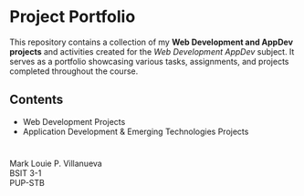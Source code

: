 # Project Portfolio

This repository contains a collection of my **Web Development and AppDev projects** and activities created for the _Web Development_ _AppDev_ subject. It serves as a portfolio showcasing various tasks, assignments, and projects completed throughout the course.

## Contents

- Web Development Projects
- Application Development & Emerging Technologies Projects

# 
Mark Louie P. Villanueva  
BSIT 3-1  
PUP-STB
